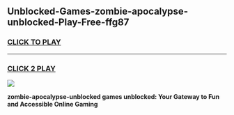 
## Unblocked-Games-zombie-apocalypse-unblocked-Play-Free-ffg87
<h3>
<a href="https://premium76.site?title=zombie-apocalypse-unblocked&ref=18A1">CLICK TO PLAY</a></h3>
<hr>

<h3>
<a href="https://premium76.site?title=zombie-apocalypse-unblocked&ref=18A1">CLICK 2 PLAY</a>
  
</h3>

<a href="https://premium76.site?title=zombie-apocalypse-unblocked&ref=18A1"><img src="https://clearcache.store/games.png"></a>


**zombie-apocalypse-unblocked games unblocked: Your Gateway to Fun and Accessible Online Gaming**
